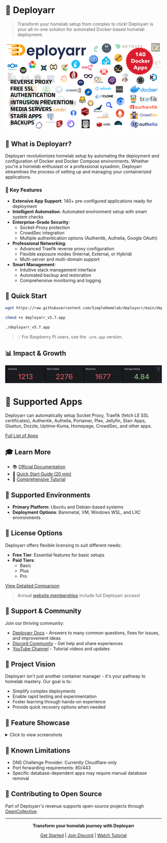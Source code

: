 # 🚀 Deployarr

> Transform your homelab setup from complex to click! Deployarr is your all-in-one solution for automated Docker-based homelab deployment.

[![Apps Supported](images/v5/Deployarr%20App%20Logos%20140.png)](APPS.md)

## 🌟 What is Deployarr?

Deployarr revolutionizes homelab setup by automating the deployment and configuration of Docker and Docker Compose environments. Whether you're a homelab enthusiast or a professional sysadmin, Deployarr streamlines the process of setting up and managing your containerized applications.

### 🎯 Key Features

- **Extensive App Support**: 140+ pre-configured applications ready for deployment
- **Intelligent Automation**: Automated environment setup with smart system checks
- **Enterprise-Grade Security**:
  - Socket-Proxy protection
  - CrowdSec integration
  - Multiple authentication options (Authentik, Authelia, Google OAuth)
- **Professional Networking**:
  - Advanced Traefik reverse proxy configuration
  - Flexible exposure modes (Internal, External, or Hybrid)
  - Multi-server and multi-domain support
- **Smart Management**:
  - Intuitive stack management interface
  - Automated backup and restoration
  - Comprehensive monitoring and logging

## 🚀 Quick Start

```bash
wget https://raw.githubusercontent.com/SimpleHomelab/deployarr/main/deployarr_v5.7.app
```

```bash
chmod +x deployarr_v5.7.app
```

```bash
./deployarr_v5.7.app
```

> 💡 For Raspberry Pi users, use the `-arm.app` version.

## 📊 Impact & Growth
![Deployarr Stats](images/v5/deployarr%20stats%20march%202025.png)

# 🧩 Supported Apps
Deployarr can automatically setup Socket Proxy, Traefik (fetch LE SSL certificates), Authentik, Authelia, Portainer, Plex, Jellyfin, Starr Apps, Gluetun, Dozzle, Uptime-Kuma, Homepage, CrowdSec, and other apps. 

[Full List of Apps](APPS.md)

## 🎓 Learn More

- 📚 [Official Documentation](https://www.simplehomelab.com/deployarr/)
- 🎥 [Quick Start Guide (20 min)](https://www.simplehomelab.com/go/deployarr-v5-intro/)
- 🎥 [Comprehensive Tutorial](https://www.simplehomelab.com/go/deployarr-v5-detailed-guide/)

## 💪 Supported Environments

- **Primary Platform**: Ubuntu and Debian-based systems
- **Deployment Options**: Baremetal, VM, Windows WSL, and LXC environments

## 🌟 License Options

Deployarr offers flexible licensing to suit different needs:

- **Free Tier**: Essential features for basic setups
- **Paid Tiers**: 
  - Basic
  - Plus
  - Pro
  
[View Detailed Comparison](https://www.simplehomelab.com/deployarr/pricing/)

> Annual [website memberships](https://www.simplehomelab.com/membership-account/join-the-geek-army/) include full Deployarr access!

## 🤝 Support & Community

Join our thriving community:
- [Deployarr Docs](https://docs.deployarr.app) - Answers to many common questions, fixes for issues, and improvement ideas
- [Discord Community](https://www.simplehomelab.com/discord/) - Get help and share experiences
- [YouTube Channel](https://www.youtube.com/@Simple-Homelab) - Tutorial videos and updates

## 🎯 Project Vision

Deployarr isn't just another container manager - it's your pathway to homelab mastery. Our goal is to:
- Simplify complex deployments
- Enable rapid testing and experimentation
- Foster learning through hands-on experience
- Provide quick recovery options when needed

## 📸 Feature Showcase

<details>
<summary>Click to view screenshots</summary>

#### Dashboard & Management
![Deployarr Dashboard](images/v5/11a%20Deployarr%20v5%20Deployarr%20Dashboard.png)
![Stack Manager](images/v5/13%20Deployarr%20v5%20Stack%20Manager.png)

#### Setup & Configuration
![System Checks](images/v5/02a%20system%20checks%20output.png)
![Security Options](images/v5/09%20Deployarr%20v5%20Security%20Options.png)

[View More Screenshots](#screenshots)
</details>

## 🔄 Known Limitations

- DNS Challenge Provider: Currently Cloudflare-only
- Port forwarding requirements: 80/443
- Specific database-dependent apps may require manual database removal

## 🌟 Contributing to Open Source

Part of Deployarr's revenue supports open-source projects through [OpenCollective](https://opencollective.com/deployarr).

---

<div align="center">

**Transform your homelab journey with Deployarr**

[Get Started](https://www.simplehomelab.com/deployarr/) | [Join Discord](https://www.simplehomelab.com/discord/) | [Watch Tutorial](https://www.simplehomelab.com/go/deployarr-v5-intro/)

</div>

